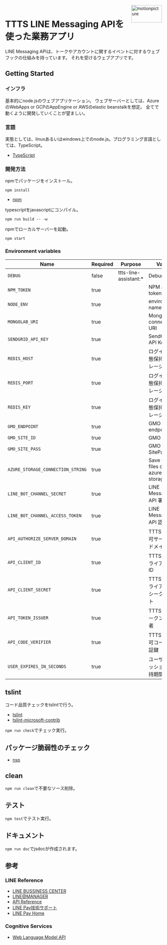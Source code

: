 <img src="https://motionpicture.jp/images/common/logo_01.svg" alt="motionpicture" title="motionpicture" align="right" height="56" width="98"/>

# TTTS LINE Messaging APIを使った業務アプリ

LINE Messaging APIは、トークやアカウントに関するイベントに対するウェブフックの仕組みを持っています。
それを受けるウェブアプリです。

## Getting Started

### インフラ
基本的にnode.jsのウェブアプリケーション。
ウェブサーバーとしては、AzureのWebApps or GCPのAppEngine or AWSのelastic beanstalkを想定。
全てで動くように開発していくことが望ましい。

### 言語
実態としては、linuxあるいはwindows上でのnode.js。プログラミング言語としては、TypeScript。

* [TypeScript](https://www.typescriptlang.org/)

### 開発方法
npmでパッケージをインストール。

```shell
npm install
```
* [npm](https://www.npmjs.com/)

typescriptをjavascriptにコンパイル。

```shell
npm run build -- -w
```

npmでローカルサーバーを起動。

```shell
npm start
```


### Environment variables

| Name                              | Required | Purpose               | Value                           |
| --------------------------------- | -------- | --------------------- | ------------------------------- |
| `DEBUG`                           | false    | ttts-line-assistant:* | Debug                           |
| `NPM_TOKEN`                       | true     |                       | NPM auth token                  |
| `NODE_ENV`                        | true     |                       | environment name                |
| `MONGOLAB_URI`                    | true     |                       | MongoDB connection URI          |
| `SENDGRID_API_KEY`                | true     |                       | SendGrid API Key                |
| `REDIS_HOST`                      | true     |                       | ログイン状態保持ストレージ等             |
| `REDIS_PORT`                      | true     |                       | ログイン状態保持ストレージ等             |
| `REDIS_KEY`                       | true     |                       | ログイン状態保持ストレージ等             |
| `GMO_ENDPOINT`                    | true     |                       | GMO API endpoint                |
| `GMO_SITE_ID`                     | true     |                       | GMO SiteID                      |
| `GMO_SITE_PASS`                   | true     |                       | GMO SitePass                    |
| `AZURE_STORAGE_CONNECTION_STRING` | true     |                       | Save CSV files on azure storage |
| `LINE_BOT_CHANNEL_SECRET`         | true     |                       | LINE Messaging API 署名検証     |
| `LINE_BOT_CHANNEL_ACCESS_TOKEN`   | true     |                       | LINE Messaging API 認証         |
| `API_AUTHORIZE_SERVER_DOMAIN`     | true     |                       | TTTS API 認可サーバードメイン           |
| `API_CLIENT_ID`                   | true     |                       | TTTS APIクライアントID                |
| `API_CLIENT_SECRET`               | true     |                       | TTTS APIクライアントシークレット            |
| `API_TOKEN_ISSUER`                | true     |                       | TTTS APIトークン発行者              |
| `API_CODE_VERIFIER`               | true     |                       | TTTS API認可コード検証鍵           |
| `USER_EXPIRES_IN_SECONDS`         | true     |                       | ユーザーセッション保持期間               |


## tslint

コード品質チェックをtslintで行う。
* [tslint](https://github.com/palantir/tslint)
* [tslint-microsoft-contrib](https://github.com/Microsoft/tslint-microsoft-contrib)

`npm run check`でチェック実行。


## パッケージ脆弱性のチェック

* [nsp](https://www.npmjs.com/package/nsp)


## clean
`npm run clean`で不要なソース削除。


## テスト
`npm test`でテスト実行。


## ドキュメント
`npm run doc`でjsdocが作成されます。


## 参考

### LINE Reference

* [LINE BUSSINESS CENTER](https://business.line.me/ja/)
* [LINE@MANAGER](https://admin-official.line.me/)
* [API Reference](https://devdocs.line.me/ja/)
* [LINE Pay技術サポート](https://pay.line.me/jp/developers/documentation/download/tech?locale=ja_JP)
* [LINE Pay Home](https://pay.line.me/jp/)


### Cognitive Services

* [Web Language Model API](https://westus.dev.cognitive.microsoft.com/docs/services/55de9ca4e597ed1fd4e2f104/operations/55de9ca4e597ed19b0de8a51)
